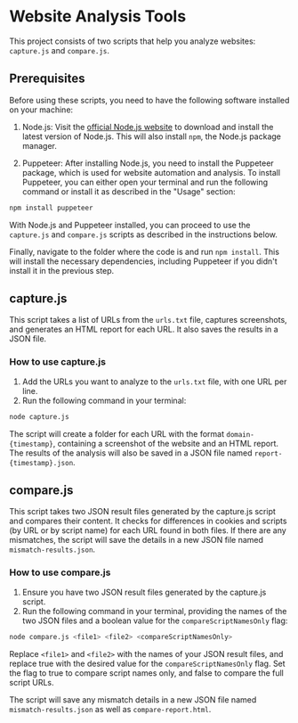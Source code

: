 # Website Analysis Tools

This project consists of two scripts that help you analyze websites: `capture.js` and `compare.js`.

## Prerequisites

Before using these scripts, you need to have the following software installed on your machine:

1. Node.js: Visit the [official Node.js website](https://nodejs.org/) to download and install the latest version of Node.js. This will also install `npm`, the Node.js package manager.

2. Puppeteer: After installing Node.js, you need to install the Puppeteer package, which is used for website automation and analysis. To install Puppeteer, you can either open your terminal and run the following command or install it as described in the "Usage" section:

```bash
npm install puppeteer
```
With Node.js and Puppeteer installed, you can proceed to use the `capture.js` and `compare.js` scripts as described in the instructions below.

Finally, navigate to the folder where the code is and run `npm install`. This will install the necessary dependencies, including Puppeteer if you didn't install it in the previous step.

## capture.js

This script takes a list of URLs from the `urls.txt` file, captures screenshots, and generates an HTML report for each URL. It also saves the results in a JSON file.

### How to use capture.js

1. Add the URLs you want to analyze to the `urls.txt` file, with one URL per line.
2. Run the following command in your terminal:

```bash
node capture.js
```

The script will create a folder for each URL with the format `domain-{timestamp}`, containing a screenshot of the website and an HTML report. The results of the analysis will also be saved in a JSON file named `report-{timestamp}.json`.

## compare.js
This script takes two JSON result files generated by the capture.js script and compares their content. It checks for differences in cookies and scripts (by URL or by script name) for each URL found in both files. If there are any mismatches, the script will save the details in a new JSON file named `mismatch-results.json`.

### How to use compare.js
1. Ensure you have two JSON result files generated by the capture.js script.
2. Run the following command in your terminal, providing the names of the two JSON files and a boolean value for the `compareScriptNamesOnly` flag:
   
```bash
node compare.js <file1> <file2> <compareScriptNamesOnly>
```

Replace `<file1>` and `<file2>` with the names of your JSON result files, and replace true with the desired value for the `compareScriptNamesOnly` flag. Set the flag to true to compare script names only, and false to compare the full script URLs.

The script will save any mismatch details in a new JSON file named `mismatch-results.json` as well as `compare-report.html`.